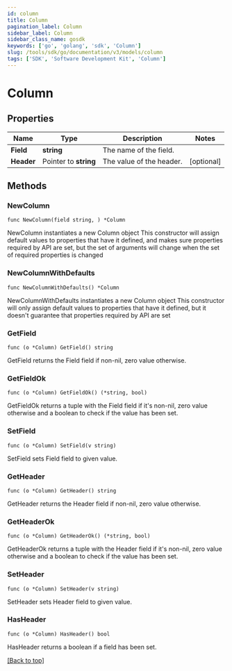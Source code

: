 ```yaml
---
id: column
title: Column
pagination_label: Column
sidebar_label: Column
sidebar_class_name: gosdk
keywords: ['go', 'golang', 'sdk', 'Column'] 
slug: /tools/sdk/go/documentation/v3/models/column
tags: ['SDK', 'Software Development Kit', 'Column']
---
```


# Column

## Properties

Name | Type | Description | Notes
------------ | ------------- | ------------- | -------------
**Field** | **string** | The name of the field.  | 
**Header** | Pointer to **string** | The value of the header.  | [optional] 

## Methods

### NewColumn

`func NewColumn(field string, ) *Column`

NewColumn instantiates a new Column object
This constructor will assign default values to properties that have it defined,
and makes sure properties required by API are set, but the set of arguments
will change when the set of required properties is changed

### NewColumnWithDefaults

`func NewColumnWithDefaults() *Column`

NewColumnWithDefaults instantiates a new Column object
This constructor will only assign default values to properties that have it defined,
but it doesn't guarantee that properties required by API are set

### GetField

`func (o *Column) GetField() string`

GetField returns the Field field if non-nil, zero value otherwise.

### GetFieldOk

`func (o *Column) GetFieldOk() (*string, bool)`

GetFieldOk returns a tuple with the Field field if it's non-nil, zero value otherwise
and a boolean to check if the value has been set.

### SetField

`func (o *Column) SetField(v string)`

SetField sets Field field to given value.


### GetHeader

`func (o *Column) GetHeader() string`

GetHeader returns the Header field if non-nil, zero value otherwise.

### GetHeaderOk

`func (o *Column) GetHeaderOk() (*string, bool)`

GetHeaderOk returns a tuple with the Header field if it's non-nil, zero value otherwise
and a boolean to check if the value has been set.

### SetHeader

`func (o *Column) SetHeader(v string)`

SetHeader sets Header field to given value.

### HasHeader

`func (o *Column) HasHeader() bool`

HasHeader returns a boolean if a field has been set.


[[Back to top]](#) 


